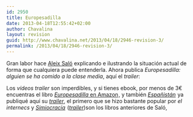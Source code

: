 ```yaml
---
id: 2950
title: Europesadilla
date: 2013-04-18T12:55:42+02:00
author: Chavalina
layout: revision
guid: http://www.chavalina.net/2013/04/18/2946-revision-3/
permalink: /2013/04/18/2946-revision-3/
---
```

Gran labor hace <a href="http://aleixsalo.com/" target="_blank">Aleix Saló</a> explicando e ilustrando la situación actual de forma que cualquiera puede entenderla. Ahora publica _Europesadilla: alguien se ha comido a la clase media_, aquí el _trailer_:



Los _vídeos trailer_ son imperdibles, y si tienes ebook, por menos de 3€ encuentras el libro [_Europesadilla_ en Amazon](http://www.amazon.es/gp/product/B00C23WAJ2/ref=as_li_ss_tl?ie=UTF8&camp=3626&creative=24822&creativeASIN=B00C23WAJ2&linkCode=as2&tag=chavadiari-21)<img src="http://www.assoc-amazon.es/e/ir?t=chavadiari-21&l=as2&o=30&a=B00C23WAJ2" width="1" height="1" border="0" alt="" style="border:none !important; margin:0px !important;" />, y también [_Españistán_](http://www.amazon.es/gp/product/B007TLC10A/ref=as_li_ss_tl?ie=UTF8&camp=3626&creative=24822&creativeASIN=B007TLC10A&linkCode=as2&tag=chavadiari-21)<img src="http://www.assoc-amazon.es/e/ir?t=chavadiari-21&l=as2&o=30&a=B007TLC10A" width="1" height="1" border="0" alt="" style="border:none !important; margin:0px !important;" /> ya publiqué aquí su <a href="http://www.chavalina.net/2011/05/31/como-llegamos-de-la-burbuja-inmobiliaria-a-la-crisis/" target="_blank"><em>trailer</em></a>, el primero que se hizo bastante popular por _el internecs_ y [_Simiocracia_](http://www.amazon.es/gp/product/8499896979/ref=as_li_ss_tl?ie=UTF8&camp=3626&creative=24822&creativeASIN=8499896979&linkCode=as2&tag=chavadiari-21)<img src="http://www.assoc-amazon.es/e/ir?t=chavadiari-21&l=as2&o=30&a=8499896979" width="1" height="1" border="0" alt="" style="border:none !important; margin:0px !important;" /> (<a href="http://aleixsalo.com/blog/?cat=5" target="_blank"><em>trailer</em></a>)son los libros anteriores de Saló,
